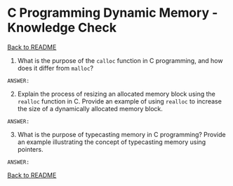# C Programming Dynamic Memory - Knowledge Check

[Back to README](README.md)

1. What is the purpose of the `calloc` function in C programming, and how does it differ from `malloc`?
```
ANSWER:

```

2. Explain the process of resizing an allocated memory block using the `realloc` function in C. Provide an example of using `realloc` to increase the size of a dynamically allocated memory block.
```
ANSWER:

```

3. What is the purpose of typecasting memory in C programming? Provide an example illustrating the concept of typecasting memory using pointers.
```
ANSWER:

```

[Back to README](README.md)